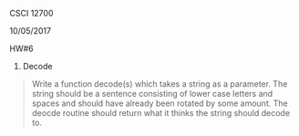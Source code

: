 CSCI 12700

10/05/2017

HW#6

1. Decode
>Write a function decode(s) which takes a string as a parameter. The string should be a sentence consisting of lower case letters and spaces and should have already been rotated by some amount. The deocde routine should return what it thinks the string should decode to.